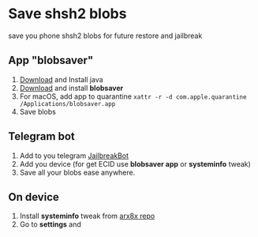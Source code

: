 # Save shsh2 blobs

save you phone shsh2 blobs for future restore and jailbreak 

## App "blobsaver"

1. [Download](https://java.com/en/download/manual.jsp) and Install java
2. [Download](https://github.com/airsquared/blobsaver/discussions/242) and install **blobsaver**
3. For macOS, add app to quarantine 
`xattr -r -d com.apple.quarantine /Applications/blobsaver.app`
4. Save blobs

## Telegram bot

1. Add to you telegram [JailbreakBot](https://t.me/rJailbreakBot)
2. Add you device (for get ECID use **blobsaver app** or **systeminfo** tweak)
3. Save all your blobs ease anywhere.

## On device

1. Install **systeminfo** tweak from [arx8x repo](https://apt.arx8x.net)
2. Go to **settings** and 

